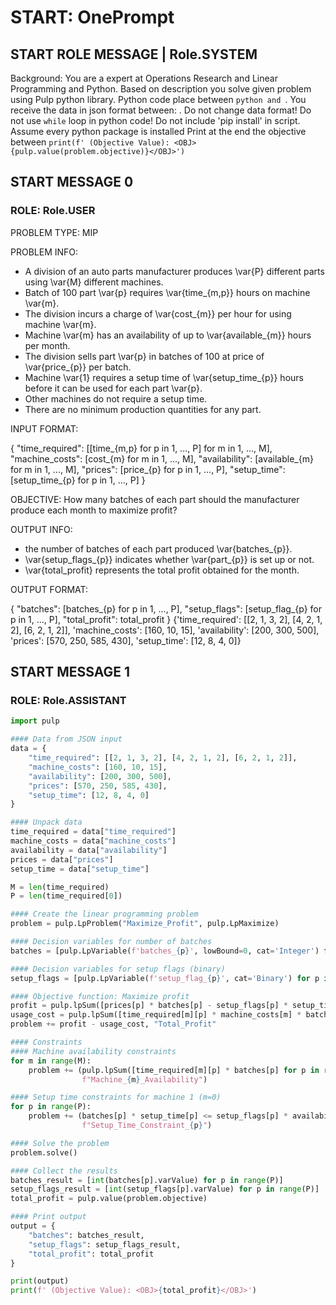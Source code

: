 # START: OnePrompt 
## START ROLE MESSAGE | Role.SYSTEM 
Background: You are a expert at Operations Research and Linear Programming and Python. Based on description you solve given problem using Pulp python library. Python code place between ```python and ```. You receive the data in json format between: <DATA></DATA>. Do not change data format! Do not use `while` loop in python code! Do not include 'pip install' in script. Assume every python package is installed Print at the end the objective between <OBJ></OBJ> `print(f' (Objective Value): <OBJ>{pulp.value(problem.objective)}</OBJ>')`  
## START MESSAGE 0 
### ROLE: Role.USER
<DESCRIPTION>
PROBLEM TYPE: MIP

PROBLEM INFO:

- A division of an auto parts manufacturer produces \var{P} different parts using \var{M} different machines.
- Batch of 100 part \var{p} requires \var{time_{m,p}} hours on machine \var{m}.
- The division incurs a charge of \var{cost_{m}} per hour for using machine \var{m}.
- Machine \var{m} has an availability of up to \var{available_{m}} hours per month.
- The division sells part \var{p} in batches of 100 at price of \var{price_{p}} per batch.
- Machine \var{1} requires a setup time of \var{setup_time_{p}} hours before it can be used for each part \var{p}.
- Other machines do not require a setup time.
- There are no minimum production quantities for any part.

INPUT FORMAT: 

{
    "time_required": [[time_{m,p} for p in 1, ..., P] for m in 1, ..., M],
    "machine_costs": [cost_{m} for m in 1, ..., M],
    "availability": [available_{m} for m in 1, ..., M],
    "prices": [price_{p} for p in 1, ..., P],
    "setup_time": [setup_time_{p} for p in 1, ..., P]
}

OBJECTIVE: How many batches of each part should the manufacturer produce each month to maximize profit?

OUTPUT INFO:

- the number of batches of each part produced \var{batches_{p}}.
- \var{setup_flags_{p}} indicates whether \var{part_{p}} is set up or not.
- \var{total_profit} represents the total profit obtained for the month.

OUTPUT FORMAT:

{
    "batches": [batches_{p} for p in 1, ..., P],
    "setup_flags": [setup_flag_{p} for p in 1, ..., P],
    "total_profit": total_profit
}
</DESCRIPTION>
<DATA>
{'time_required': [[2, 1, 3, 2], [4, 2, 1, 2], [6, 2, 1, 2]], 'machine_costs': [160, 10, 15], 'availability': [200, 300, 500], 'prices': [570, 250, 585, 430], 'setup_time': [12, 8, 4, 0]}</DATA>


## START MESSAGE 1 
### ROLE: Role.ASSISTANT
```python
import pulp

#### Data from JSON input
data = {
    "time_required": [[2, 1, 3, 2], [4, 2, 1, 2], [6, 2, 1, 2]], 
    "machine_costs": [160, 10, 15], 
    "availability": [200, 300, 500], 
    "prices": [570, 250, 585, 430], 
    "setup_time": [12, 8, 4, 0]
}

#### Unpack data
time_required = data["time_required"]
machine_costs = data["machine_costs"]
availability = data["availability"]
prices = data["prices"]
setup_time = data["setup_time"]

M = len(time_required)
P = len(time_required[0])

#### Create the linear programming problem
problem = pulp.LpProblem("Maximize_Profit", pulp.LpMaximize)

#### Decision variables for number of batches
batches = [pulp.LpVariable(f'batches_{p}', lowBound=0, cat='Integer') for p in range(P)]

#### Decision variables for setup flags (binary)
setup_flags = [pulp.LpVariable(f'setup_flag_{p}', cat='Binary') for p in range(P)]

#### Objective function: Maximize profit
profit = pulp.lpSum([prices[p] * batches[p] - setup_flags[p] * setup_time[p] * machine_costs[0] for p in range(P)])
usage_cost = pulp.lpSum([time_required[m][p] * machine_costs[m] * batches[p] for m in range(M) for p in range(P)])
problem += profit - usage_cost, "Total_Profit"

#### Constraints
#### Machine availability constraints
for m in range(M):
    problem += (pulp.lpSum([time_required[m][p] * batches[p] for p in range(P)]) <= availability[m], 
                f"Machine_{m}_Availability")

#### Setup time constraints for machine 1 (m=0)
for p in range(P):
    problem += (batches[p] * setup_time[p] <= setup_flags[p] * availability[0], 
                f"Setup_Time_Constraint_{p}")

#### Solve the problem
problem.solve()

#### Collect the results
batches_result = [int(batches[p].varValue) for p in range(P)]
setup_flags_result = [int(setup_flags[p].varValue) for p in range(P)]
total_profit = pulp.value(problem.objective)

#### Print output
output = {
    "batches": batches_result,
    "setup_flags": setup_flags_result,
    "total_profit": total_profit
}

print(output)
print(f' (Objective Value): <OBJ>{total_profit}</OBJ>')
```

